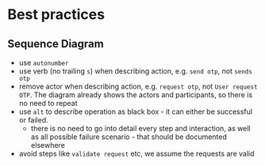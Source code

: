 # Best practices

## Sequence Diagram


- use `autonumber`
- use verb (no trailing `s`) when describing action, e.g. `send otp`, not `sends otp`
- remove actor when describing action, e.g. `request otp`, not `User request OTP`. The diagram already shows the actors and participants, so there is no need to repeat
- use `alt` to describe operation as black box - it can either be successful or failed.
	- there is no need to go into detail every step and interaction, as well as all possible failure scenario - that should be documented elsewhere
- avoid steps like `validate request` etc, we assume the requests are valid
